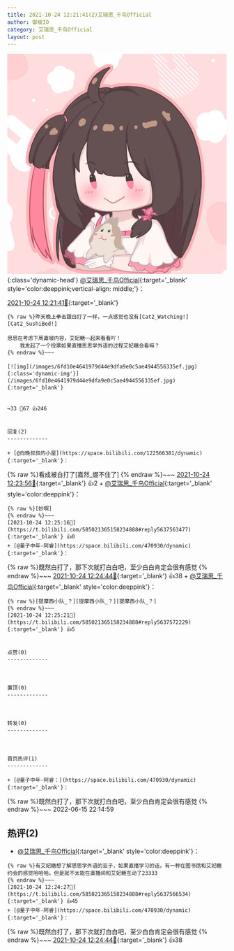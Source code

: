```yaml
---
title: 2021-10-24 12:21:41(2)艾瑞思_千鸟Official
author: 御坂IO
category: 艾瑞思_千鸟Official
layout: post
---
```


![img](/images/7e08840c56f251de28bdf766b647bd5fe9a5d50a.jpg){:class='dynamic-head'}
[@艾瑞思_千鸟Official](https://space.bilibili.com/1090010845/dynamic){:target='_blank' style='color:deeppink;vertical-align: middle;'}：

[2021-10-24 12:21:41🔗](https://t.bilibili.com/585021365158234888){:target='_blank'}

~~~
{% raw %}昨天晚上拳击跟白打了一样，一点感觉也没有[Cat2_Watching!][Cat2_SushiBed!]
 
思思在考虑下周直啵内容，艾妃糖一起来看看吖！
    我发起了一个投票​如果直播思思学外语的过程艾妃糖会看嘛？
{% endraw %}~~~

[![img](/images/6fd10e4641979d44e9dfa9e0c5ae4944556335ef.jpg){:class='dynamic-img'}](/images/6fd10e4641979d44e9dfa9e0c5ae4944556335ef.jpg){:target='_blank'}


↪️33 💬67 👍246


回复(2)
-------------

+ [@向晚叔叔的小屋](https://space.bilibili.com/122566381/dynamic){:target='_blank'}：
~~~
{% raw %}看成被白打了[嘉然_绷不住了]
{% endraw %}~~~
[2021-10-24 12:23:56🔗](https://t.bilibili.com/585021365158234888#reply5637560620){:target='_blank'} 👍2
    + [@艾瑞思_千鸟Official](https://space.bilibili.com/1090010845/dynamic){:target='_blank' style='color:deeppink'}：
~~~
{% raw %}[妙啊]
{% endraw %}~~~
[2021-10-24 12:25:16🔗](https://t.bilibili.com/585021365158234888#reply5637563477){:target='_blank'} 👍0
+ [@量子中年-阿睿](https://space.bilibili.com/470930/dynamic){:target='_blank'}：
~~~
{% raw %}既然白打了，那下次就打白白吧，至少白白肯定会很有感觉
{% endraw %}~~~
[2021-10-24 12:24:44🔗](https://t.bilibili.com/585021365158234888#reply5637562353){:target='_blank'} 👍38
    + [@艾瑞思_千鸟Official](https://space.bilibili.com/1090010845/dynamic){:target='_blank' style='color:deeppink'}：
~~~
{% raw %}[提摩西小队_？][提摩西小队_？][提摩西小队_？]
{% endraw %}~~~
[2021-10-24 12:25:21🔗](https://t.bilibili.com/585021365158234888#reply5637572229){:target='_blank'} 👍5


点赞(0)
-------------



置顶(0)
-------------



转发(0)
-------------



首页热评(1)
-------------

+ [@量子中年-阿睿：](https://space.bilibili.com/470930/dynamic){:target='_blank'}：
~~~
{% raw %}既然白打了，那下次就打白白吧，至少白白肯定会很有感觉
{% endraw %}~~~
2022-06-15 22:14:59


热评(2)
-------------

+ [@艾瑞思_千鸟Official](https://space.bilibili.com/1090010845/dynamic){:target='_blank' style='color:deeppink'}：
~~~
{% raw %}有艾妃糖想了解思思学外语的亚子，如果直播学习的话，有一种在图书馆和艾妃糖约会的感觉哈哈哈。但是就不太能在直播间和艾妃糖互动了23333
{% endraw %}~~~
[2021-10-24 12:24:27🔗](https://t.bilibili.com/585021365158234888#reply5637566534){:target='_blank'} 👍45
+ [@量子中年-阿睿](https://space.bilibili.com/470930/dynamic){:target='_blank'}：
~~~
{% raw %}既然白打了，那下次就打白白吧，至少白白肯定会很有感觉
{% endraw %}~~~
[2021-10-24 12:24:44🔗](https://t.bilibili.com/585021365158234888#reply5637562353){:target='_blank'} 👍38


